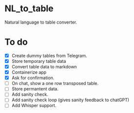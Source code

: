 # NL_to_table
Natural language to table converter.

# To do
- [x] Create dummy tables from Telegram.
- [x] Store temporary table data
- [x] Convert table data to markdown
- [X] Containerize app
- [X] Ask for confirmation.
- [ ] On chat, show a one row transposed table.
- [ ] Store permantent data.
- [ ] Add sanity check.
- [ ] Add sanity check loop (gives sanity feedback to chatGPT)
- [ ] Add Whisper support.
